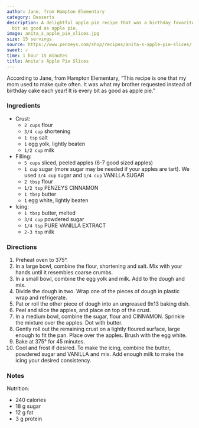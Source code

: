 ```yaml
---
author: Jane, from Hampton Elementary
category: Desserts
description: A delightful apple pie recipe that was a birthday favorite. It is every
  bit as good as apple pie.
image: anita_s_apple_pie_slices.jpg
size: 15 servings
source: https://www.penzeys.com/shop/recipes/anita-s-apple-pie-slices/
sweet: ✓
time: 1 hour 15 minutes
title: Anita's Apple Pie Slices
---
```

According to Jane, from Hampton Elementary, “This recipe is one that my mom used to make quite often. It was what my brother requested instead of birthday cake each year! It is every bit as good as apple pie.”

### Ingredients

* Crust:
  * `2 cups` flour
  * `3/4 cup` shortening
  * `1 tsp` salt
  * `1` egg yolk, lightly beaten
  * `1/2 cup` milk
* Filling:
  * `5 cups` sliced, peeled apples (6-7 good sized apples)
  * `1 cup` sugar (more sugar may be needed if your apples are tart). We used `3/4 cup` sugar and `1/4 cup` VANILLA SUGAR
  * `2 tbsp` flour
  * `1/2 tsp` PENZEYS CINNAMON
  * `1 tbsp` butter
  * `1` egg white, lightly beaten
* Icing:
  * `1 tbsp` butter, melted
  * `3/4 cup` powdered sugar
  * `1/4 tsp` PURE VANILLA EXTRACT
  * `2-3 tsp` milk

### Directions

1. Preheat oven to 375°. 
2. In a large bowl, combine the flour, shortening and salt. Mix with your hands until it resembles coarse crumbs. 
3. In a small bowl, combine the egg yolk and milk. Add to the dough and mix. 
4. Divide the dough in two. Wrap one of the pieces of dough in plastic wrap and refrigerate. 
5. Pat or roll the other piece of dough into an ungreased 9x13 baking dish. 
6. Peel and slice the apples, and place on top of the crust. 
7. In a medium bowl, combine the sugar, flour and CINNAMON. Sprinkle the mixture over the apples. Dot with butter. 
8. Gently roll out the remaining crust on a lightly floured surface, large enough to fit the pan. Place over the apples. Brush with the egg white. 
9. Bake at 375° for 45 minutes. 
10. Cool and frost if desired. To make the icing, combine the butter, powdered sugar and VANILLA and mix. Add enough milk to make the icing your desired consistency.

### Notes

Nutrition:
  - 240 calories
  - 18 g sugar
  - 12 g fat
  - 3 g protein